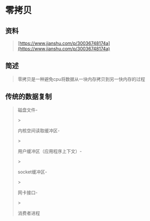 # 零拷贝

## 资料

> [https://www.jianshu.com/p/30036748174a](https://www.jianshu.com/p/30036748174a)

## 简述

> 零拷贝是一种避免cpu将数据从一块内存拷贝到另一快内存的过程

## **传统的数据复制**

> 磁盘文件-
>
> &gt;
>
> 内核空间读取缓冲区-
>
> &gt;
>
> 用户缓冲区（应用程序上下文）-
>
> &gt;
>
> socket缓冲区-
>
> &gt;
>
> 网卡接口-
>
> &gt;
>
> 消费者进程



